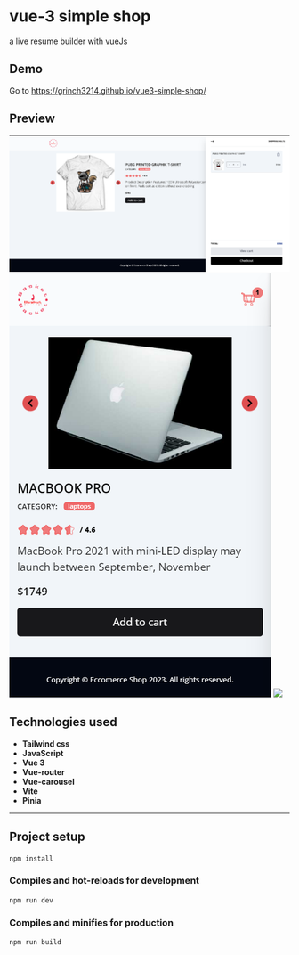 # vue-3 simple shop

a live resume builder with [vueJs](http://vuejs.org)

## Demo
 Go to https://grinch3214.github.io/vue3-simple-shop/

 ## Preview

![screenshot](https://github.com/Grinch3214/vue3-simple-shop/blob/main/screenshots/2.png)
![screenshot](https://github.com/Grinch3214/vue3-simple-shop/blob/main/screenshots/3.png)
<img src="https://github.com/Grinch3214/vue3-simple-shop/blob/main/screenshots/3.png)" height="100" />

## Technologies used

- **Tailwind css**
- **JavaScript**
- **Vue 3**
- **Vue-router**
- **Vue-carousel**
- **Vite**
- **Pinia**

---

## Project setup
```
npm install
```

### Compiles and hot-reloads for development
```
npm run dev
```

### Compiles and minifies for production
```
npm run build
```

